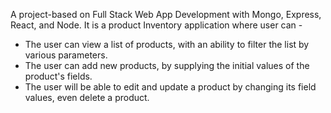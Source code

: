 A project-based on Full Stack Web App Development with Mongo, Express, React, and Node. It is a product Inventory application where user can - 
* The user can view a list of products, with an ability to filter the list by various parameters.
* The user can add new products, by supplying the initial values of the product's fields.
* The user will be able to edit and update a product by changing its field values, even delete a product.
